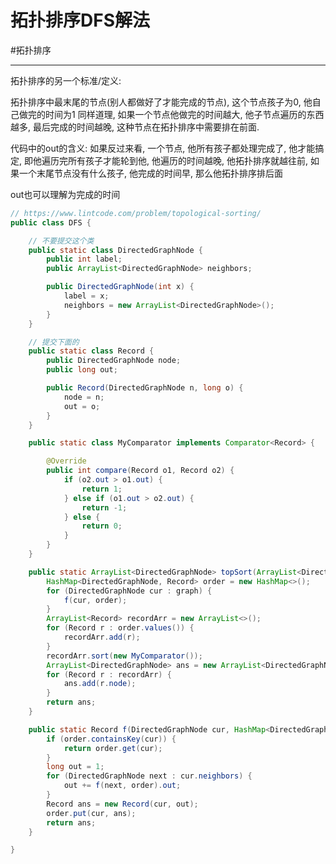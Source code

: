 # 拓扑排序DFS解法
#拓扑排序 

---

拓扑排序的另一个标准/定义:

拓扑排序中最末尾的节点(别人都做好了才能完成的节点), 这个节点孩子为0, 他自己做完的时间为1
同样道理, 如果一个节点他做完的时间越大, 他子节点遍历的东西越多, 最后完成的时间越晚, 这种节点在拓扑排序中需要排在前面.

代码中的out的含义:
如果反过来看, 一个节点, 他所有孩子都处理完成了, 他才能搞定, 即他遍历完所有孩子才能轮到他, 他遍历的时间越晚, 他拓扑排序就越往前, 如果一个末尾节点没有什么孩子, 他完成的时间早, 那么他拓扑排序排后面

out也可以理解为完成的时间


```java
// https://www.lintcode.com/problem/topological-sorting/
public class DFS {

	// 不要提交这个类
	public static class DirectedGraphNode {
		public int label;
		public ArrayList<DirectedGraphNode> neighbors;

		public DirectedGraphNode(int x) {
			label = x;
			neighbors = new ArrayList<DirectedGraphNode>();
		}
	}

	// 提交下面的
	public static class Record {
		public DirectedGraphNode node;
		public long out;

		public Record(DirectedGraphNode n, long o) {
			node = n;
			out = o;
		}
	}

	public static class MyComparator implements Comparator<Record> {

		@Override
		public int compare(Record o1, Record o2) {
			if (o2.out > o1.out) {
				return 1;
			} else if (o1.out > o2.out) {
				return -1;
			} else {
				return 0;
			}
		}
	}

	public static ArrayList<DirectedGraphNode> topSort(ArrayList<DirectedGraphNode> graph) {
		HashMap<DirectedGraphNode, Record> order = new HashMap<>();
		for (DirectedGraphNode cur : graph) {
			f(cur, order);
		}
		ArrayList<Record> recordArr = new ArrayList<>();
		for (Record r : order.values()) {
			recordArr.add(r);
		}
		recordArr.sort(new MyComparator());
		ArrayList<DirectedGraphNode> ans = new ArrayList<DirectedGraphNode>();
		for (Record r : recordArr) {
			ans.add(r.node);
		}
		return ans;
	}

	public static Record f(DirectedGraphNode cur, HashMap<DirectedGraphNode, Record> order) {
		if (order.containsKey(cur)) {
			return order.get(cur);
		}
		long out = 1;
		for (DirectedGraphNode next : cur.neighbors) {
			out += f(next, order).out;
		}
		Record ans = new Record(cur, out);
		order.put(cur, ans);
		return ans;
	}

}


```
